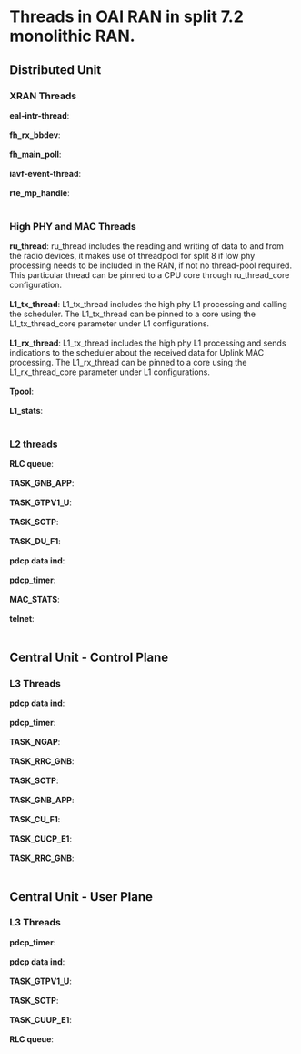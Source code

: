 # Threads in OAI RAN in split 7.2 monolithic RAN.

## Distributed Unit
### XRAN Threads
**eal-intr-thread**: </br></br>
**fh_rx_bbdev**: </br></br>
**fh_main_poll**: </br></br>
**iavf-event-thread**: </br></br>
**rte_mp_handle**: </br></br>
### High PHY and MAC Threads
**ru_thread**: ru_thread includes the reading and writing of data to and from the radio devices, it makes use of threadpool for split 8 if low phy processing needs to be included in the RAN, if not no thread-pool required. This particular thread can be pinned to a CPU core through ru_thread_core configuration.  </br></br>
**L1_tx_thread**: L1_tx_thread includes the high phy L1 processing and calling the scheduler. The L1_tx_thread can be pinned to a core using the L1_tx_thread_core parameter under L1 configurations. </br></br>
**L1_rx_thread**: L1_tx_thread includes the high phy L1 processing and sends indications to the scheduler about the received data for Uplink MAC processing. The L1_rx_thread can be pinned to a core using the L1_rx_thread_core parameter under L1 configurations. </br></br>
**Tpool**: </br></br>
**L1_stats**: </br></br>
### L2 threads
**RLC queue**: </br></br>
**TASK_GNB_APP**: </br></br>
**TASK_GTPV1_U**: </br></br>
**TASK_SCTP**: </br></br>
**TASK_DU_F1**: </br></br>
**pdcp data ind**: </br></br>
**pdcp_timer**: </br></br>
**MAC_STATS**: </br></br>
**telnet**: </br></br>

## Central Unit - Control Plane
### L3 Threads
**pdcp data ind**: </br></br>
**pdcp_timer**: </br></br>
**TASK_NGAP**: </br></br>
**TASK_RRC_GNB**: </br></br>
**TASK_SCTP**: </br></br>
**TASK_GNB_APP**: </br></br>
**TASK_CU_F1**: </br></br>
**TASK_CUCP_E1**: </br></br>
**TASK_RRC_GNB**: </br></br>

## Central Unit - User Plane
### L3 Threads
**pdcp_timer**: </br></br>
**pdcp data ind**: </br></br>
**TASK_GTPV1_U**: </br></br>
**TASK_SCTP**: </br></br>
**TASK_CUUP_E1**: </br></br>
**RLC queue**: </br></br>

